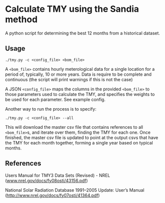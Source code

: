 Calculate TMY using the Sandia method
=====================================

A python script for determining the best 12 months from a historical dataset.

Usage
-----

```
./tmy.py -c <config_file> <bom_file>
```

A `<bom_file>` contains hourly meterological data for a single location for a period of,
typically, 10 or more years. Data is require to be complete and continuous (the script
will print warnings if this is not the case)

A JSON `<config_file>` maps the columns in the provided `<bom_file>` to those parameters
used to calculate the TMY, and specifies the weights to be used for each parameter. See
example config.

Another way to run the process is to specify:

```
./tmy.py -c <config_file> --all
```

This will download the master csv file that contains references to all `<bom_file>`s, and
iterate over them, finding the TMY for each one. Once finished, the master csv file is updated
to point at the output csvs that have the TMY for each month together, forming a single year
based on typical months.

References
----------

Users Manual for TMY3 Data Sets (Revised) - NREL
  (www.nrel.gov/docs/fy08osti/43156.pdf)

National Solar Radiation Database 1991–2005 Update: User’s Manual
  (http://www.nrel.gov/docs/fy07osti/41364.pdf)
